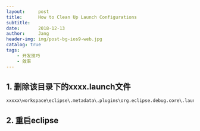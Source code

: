 ```yaml
---
layout:     post
title:      How to Clean Up Launch Configurations
subtitle:   
date:       2018-12-13
author:     Jang
header-img: img/post-bg-ios9-web.jpg
catalog: true
tags:
    - 开发技巧
    - 效率
---
```



## 1. 删除该目录下的xxxx.launch文件
```
xxxxx\workspace\eclipse\.metadata\.plugins\org.eclipse.debug.core\.launches
```

## 2. 重启eclipse
